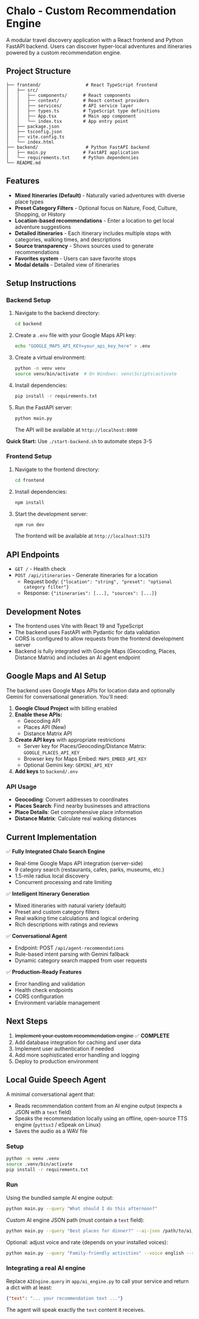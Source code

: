 # Chalo - Custom Recommendation Engine

A modular travel discovery application with a React frontend and Python FastAPI backend. Users can discover hyper-local adventures and itineraries powered by a custom recommendation engine.

## Project Structure

```
├── frontend/                 # React TypeScript frontend
│   ├── src/
│   │   ├── components/      # React components
│   │   ├── context/         # React context providers
│   │   ├── services/        # API service layer
│   │   ├── types.ts         # TypeScript type definitions
│   │   ├── App.tsx          # Main app component
│   │   └── index.tsx        # App entry point
│   ├── package.json
│   ├── tsconfig.json
│   ├── vite.config.ts
│   └── index.html
├── backend/                  # Python FastAPI backend
│   ├── main.py              # FastAPI application
│   └── requirements.txt     # Python dependencies
└── README.md
```

## Features

- **Mixed Itineraries (Default)** - Naturally varied adventures with diverse place types
- **Preset Category Filters** - Optional focus on Nature, Food, Culture, Shopping, or History
- **Location-based recommendations** - Enter a location to get local adventure suggestions
- **Detailed itineraries** - Each itinerary includes multiple stops with categories, walking times, and descriptions
- **Source transparency** - Shows sources used to generate recommendations
- **Favorites system** - Users can save favorite stops
- **Modal details** - Detailed view of itineraries

## Setup Instructions

### Backend Setup

1. Navigate to the backend directory:
   ```bash
   cd backend
   ```

2. Create a `.env` file with your Google Maps API key:
   ```bash
   echo "GOOGLE_MAPS_API_KEY=your_api_key_here" > .env
   ```

3. Create a virtual environment:
   ```bash
   python -m venv venv
   source venv/bin/activate  # On Windows: venv\Scripts\activate
   ```

4. Install dependencies:
   ```bash
   pip install -r requirements.txt
   ```

5. Run the FastAPI server:
   ```bash
   python main.py
   ```
   
   The API will be available at `http://localhost:8000`

**Quick Start:** Use `./start-backend.sh` to automate steps 3-5

### Frontend Setup

1. Navigate to the frontend directory:
   ```bash
   cd frontend
   ```

2. Install dependencies:
   ```bash
   npm install
   ```

3. Start the development server:
   ```bash
   npm run dev
   ```
   
   The frontend will be available at `http://localhost:5173`

## API Endpoints

- `GET /` - Health check
- `POST /api/itineraries` - Generate itineraries for a location
  - Request body: `{"location": "string", "preset": "optional category filter"}`
  - Response: `{"itineraries": [...], "sources": [...]}`

## Development Notes

- The frontend uses Vite with React 19 and TypeScript
- The backend uses FastAPI with Pydantic for data validation
- CORS is configured to allow requests from the frontend development server
- Backend is fully integrated with Google Maps (Geocoding, Places, Distance Matrix) and includes an AI agent endpoint

## Google Maps and AI Setup

The backend uses Google Maps APIs for location data and optionally Gemini for conversational generation. You'll need:

1. **Google Cloud Project** with billing enabled
2. **Enable these APIs:**
   - Geocoding API
   - Places API (New)
   - Distance Matrix API
3. **Create API keys** with appropriate restrictions
   - Server key for Places/Geocoding/Distance Matrix: `GOOGLE_PLACES_API_KEY`
   - Browser key for Maps Embed: `MAPS_EMBED_API_KEY`
   - Optional Gemini key: `GEMINI_API_KEY`
4. **Add keys** to `backend/.env`

### API Usage
- **Geocoding**: Convert addresses to coordinates
- **Places Search**: Find nearby businesses and attractions
- **Place Details**: Get comprehensive place information
- **Distance Matrix**: Calculate real walking distances

## Current Implementation

✅ **Fully Integrated Chalo Search Engine**
- Real-time Google Maps API integration (server-side)
- 9 category search (restaurants, cafes, parks, museums, etc.)
- 1.5-mile radius local discovery
- Concurrent processing and rate limiting

✅ **Intelligent Itinerary Generation**
- Mixed itineraries with natural variety (default)
- Preset and custom category filters
- Real walking time calculations and logical ordering
- Rich descriptions with ratings and reviews

✅ **Conversational Agent**
- Endpoint: POST `/api/agent-recommendations`
- Rule-based intent parsing with Gemini fallback
- Dynamic category search mapped from user requests

✅ **Production-Ready Features**
- Error handling and validation
- Health check endpoints
- CORS configuration
- Environment variable management

## Next Steps

1. ~~Implement your custom recommendation engine~~ ✅ **COMPLETE**
2. Add database integration for caching and user data
3. Implement user authentication if needed
4. Add more sophisticated error handling and logging
5. Deploy to production environment

## Local Guide Speech Agent

A minimal conversational agent that:
- Reads recommendation content from an AI engine output (expects a JSON with a `text` field)
- Speaks the recommendation locally using an offline, open-source TTS engine (`pyttsx3` / eSpeak on Linux)
- Saves the audio as a WAV file

### Setup

```bash
python -m venv .venv
source .venv/bin/activate
pip install -r requirements.txt
```

### Run

Using the bundled sample AI engine output:

```bash
python main.py --query "What should I do this afternoon?"
```

Custom AI engine JSON path (must contain a `text` field):

```bash
python main.py --query "Best places for dinner?" --ai-json /path/to/ai_engine_output.json --out /workspace/output/dinner.wav
```

Optional: adjust voice and rate (depends on your installed voices):

```bash
python main.py --query "Family-friendly activities" --voice english --rate 165
```

### Integrating a real AI engine

Replace `AIEngine.query` in `app/ai_engine.py` to call your service and return a dict with at least:

```json
{"text": "... your recommendation text ..."}
```

The agent will speak exactly the `text` content it receives.